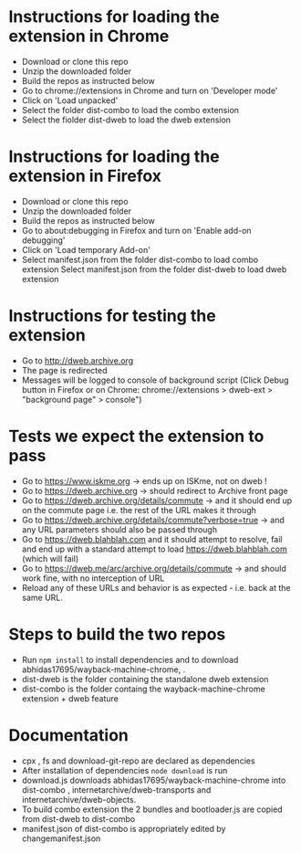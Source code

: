 # Instructions for loading the extension in Chrome
* Download or clone this repo
* Unzip the downloaded folder
* Build the repos as instructed below 
* Go to chrome://extensions in Chrome and turn on 'Developer mode'
* Click on 'Load unpacked'
* Select the folder dist-combo to load the combo extension
* Select the fiolder dist-dweb to load the dweb extension
# Instructions for loading the extension in Firefox
* Download or clone this repo
* Unzip the downloaded folder
* Build the repos as instructed below
* Go to about:debugging in Firefox and turn on 'Enable add-on debugging' 
* Click on 'Load temporary Add-on'
* Select manifest.json from the folder dist-combo to load combo extension
Select manifest.json from the folder dist-dweb to load dweb extension

# Instructions for testing the extension
* Go to http://dweb.archive.org
* The page is redirected
* Messages will be logged to console of background script (Click Debug button in Firefox or on Chrome: chrome://extensions > dweb-ext > "background page" > console")

# Tests we expect the extension to pass
* Go to https://www.iskme.org -> ends up on ISKme, not on dweb ! 
* Go to https://dweb.archive.org -> should redirect to Archive front page
* Go to https://dweb.archive.org/details/commute -> and it should end up on the commute page i.e. the rest of the URL makes it through
* Go to https://dweb.archive.org/details/commute?verbose=true -> and any URL parameters should also be passed through
* Go to https://dweb.blahblah.com and it should attempt to resolve, fail and end up with a standard attempt to load https://dweb.blahblah.com (which will fail)
* Go to https://dweb.me/arc/archive.org/details/commute -> and should work fine, with no interception of URL
* Reload any of these URLs and behavior is as expected - i.e. back at the same URL.

# Steps to build the two repos

* Run `npm install` to install dependencies and to download abhidas17695/wayback-machine-chrome, .
* dist-dweb is the folder containing the standalone dweb extension
* dist-combo is the folder containg the wayback-machine-chrome extension + dweb feature

# Documentation
* cpx , fs and download-git-repo are declared as dependencies
* After installation of dependencies `node download` is run
* download.js downloads abhidas17695/wayback-machine-chrome into dist-combo , internetarchive/dweb-transports and internetarchive/dweb-objects.
* To build combo extension the 2 bundles and bootloader.js are copied from dist-dweb to dist-combo 
* manifest.json of dist-combo is appropriately edited by changemanifest.json

